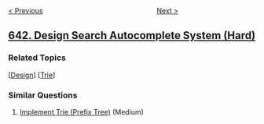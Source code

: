 <!--|This file generated by command(leetcode description); DO NOT EDIT.    |-->
<!--+----------------------------------------------------------------------+-->
<!--|@author    openset <openset.wang@gmail.com>                           |-->
<!--|@link      https://github.com/openset                                 |-->
<!--|@home      https://github.com/openset/leetcode                        |-->
<!--+----------------------------------------------------------------------+-->

[< Previous](https://github.com/openset/leetcode/tree/master/problems/design-circular-deque "Design Circular Deque")
　　　　　　　　　　　　　　　　
[Next >](https://github.com/openset/leetcode/tree/master/problems/maximum-average-subarray-i "Maximum Average Subarray I")

## [642. Design Search Autocomplete System (Hard)](https://leetcode.com/problems/design-search-autocomplete-system "设计搜索自动补全系统")



### Related Topics
  [[Design](https://github.com/openset/leetcode/tree/master/tag/design/README.md)]
  [[Trie](https://github.com/openset/leetcode/tree/master/tag/trie/README.md)]

### Similar Questions
  1. [Implement Trie (Prefix Tree)](https://github.com/openset/leetcode/tree/master/problems/implement-trie-prefix-tree) (Medium)
